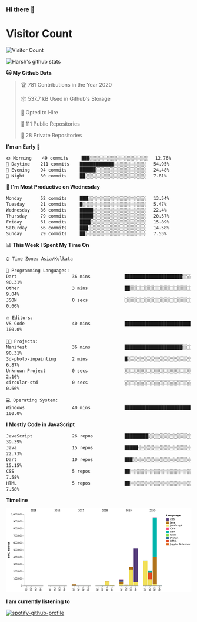 ### Hi there 👋 

# Visitor Count
![Visitor Count](https://profile-counter.glitch.me/harsh2201/count.svg)

![Harsh's github stats](https://github-readme-stats.vercel.app/api?username=harsh2201&show_icons=true&theme=radical)


<!--START_SECTION:waka-->
**🐱 My Github Data** 

> 🏆 781 Contributions in the Year 2020
 > 
> 📦 537.7 kB Used in Github's Storage 
 > 
> 💼 Opted to Hire
 > 
> 📜 111 Public Repositories
 > 
> 🔑 28 Private Repositories 

**I'm an Early 🐤** 

```text
🌞 Morning    49 commits     ███░░░░░░░░░░░░░░░░░░░░░░   12.76% 
🌆 Daytime    211 commits    █████████████░░░░░░░░░░░░   54.95% 
🌃 Evening    94 commits     ██████░░░░░░░░░░░░░░░░░░░   24.48% 
🌙 Night      30 commits     ██░░░░░░░░░░░░░░░░░░░░░░░   7.81%

```
📅 **I'm Most Productive on Wednesday** 

```text
Monday       52 commits     ███░░░░░░░░░░░░░░░░░░░░░░   13.54% 
Tuesday      21 commits     █░░░░░░░░░░░░░░░░░░░░░░░░   5.47% 
Wednesday    86 commits     █████░░░░░░░░░░░░░░░░░░░░   22.4% 
Thursday     79 commits     █████░░░░░░░░░░░░░░░░░░░░   20.57% 
Friday       61 commits     ████░░░░░░░░░░░░░░░░░░░░░   15.89% 
Saturday     56 commits     ███░░░░░░░░░░░░░░░░░░░░░░   14.58% 
Sunday       29 commits     ██░░░░░░░░░░░░░░░░░░░░░░░   7.55%

```


📊 **This Week I Spent My Time On** 

```text
⌚︎ Time Zone: Asia/Kolkata

💬 Programming Languages: 
Dart                     36 mins             ██████████████████████░░░   90.31% 
Other                    3 mins              ██░░░░░░░░░░░░░░░░░░░░░░░   9.04% 
JSON                     0 secs              ░░░░░░░░░░░░░░░░░░░░░░░░░   0.66%

🔥 Editors: 
VS Code                  40 mins             █████████████████████████   100.0%

🐱‍💻 Projects: 
Manifest                 36 mins             ██████████████████████░░░   90.31% 
3d-photo-inpainting      2 mins              █░░░░░░░░░░░░░░░░░░░░░░░░   6.87% 
Unknown Project          0 secs              ░░░░░░░░░░░░░░░░░░░░░░░░░   2.16% 
circular-std             0 secs              ░░░░░░░░░░░░░░░░░░░░░░░░░   0.66%

💻 Operating System: 
Windows                  40 mins             █████████████████████████   100.0%

```

**I Mostly Code in JavaScript** 

```text
JavaScript               26 repos            █████████░░░░░░░░░░░░░░░░   39.39% 
Java                     15 repos            █████░░░░░░░░░░░░░░░░░░░░   22.73% 
Dart                     10 repos            ███░░░░░░░░░░░░░░░░░░░░░░   15.15% 
CSS                      5 repos             ██░░░░░░░░░░░░░░░░░░░░░░░   7.58% 
HTML                     5 repos             ██░░░░░░░░░░░░░░░░░░░░░░░   7.58%

```


**Timeline**

![Chart not found](https://github.com/harsh2201/harsh2201/blob/master/charts/bar_graph.png) 


<!--END_SECTION:waka-->

**I am currently listening to**

[![spotify-github-profile](https://spotify-github-profile.vercel.app/api/view?uid=0zd53poz5lu9da8yk1wq8bpss&cover_image=true)](https://spotify-github-profile.vercel.app/api/view?uid=0zd53poz5lu9da8yk1wq8bpss&redirect=true)

